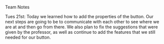 Team Notes



Tues 21st:
Today we learned how to add the properties of the button. Our next steps are going to be to communicate with each other to see where we are at and then go from there. We also plan to fix the suggestions that were given by the professor, as well as continue to add the features that we still needed for our button.



